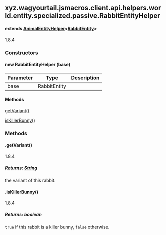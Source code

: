 

xyz.wagyourtail.jsmacros.client.api.helpers.world.entity.specialized.passive.RabbitEntityHelper
-----------------------------------------------------------------------------------------------

#### extends [AnimalEntityHelper](1.9.2/xyz/wagyourtail/jsmacros/client/api/helpers/world/entity/specialized/passive/AnimalEntityHelper.html)<[RabbitEntity](https://wagyourtail.xyz/Projects/MinecraftMappingViewer/App?mapping=INTERMEDIARY,YARN&version=1.20.5&search=net/minecraft/entity/passive/RabbitEntity)>

1.8.4

### Constructors

#### new RabbitEntityHelper (base)

| Parameter | Type | Description |
|---|---|---|
| base | RabbitEntity |  |



#### Methods

[getVariant()](#getVariant-)


[isKillerBunny()](#isKillerBunny-)



### Methods

#### .getVariant()

1.8.4


##### Returns: [String](https://docs.oracle.com/javase/8/docs/api/index.html?java/lang/String.html)

the variant of this rabbit.



#### .isKillerBunny()

1.8.4


##### Returns: boolean

`true` if this rabbit is a killer bunny, `false` otherwise.




